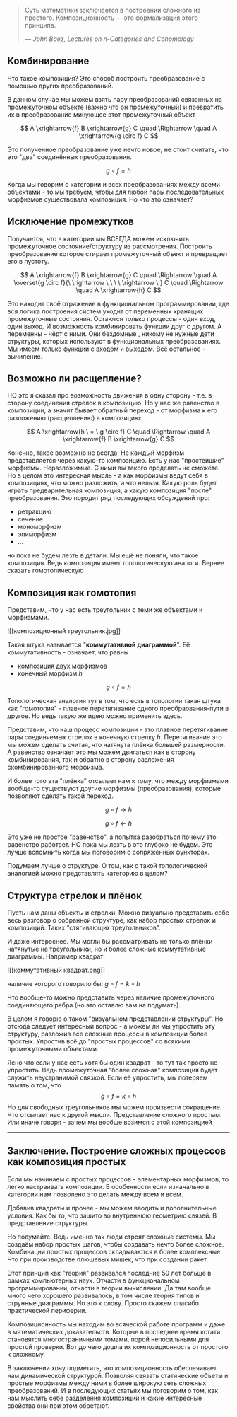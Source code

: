 

> Суть математики заключается в построении сложного из простого. Композиционность — это формализация этого принципа.
> 
> — <cite>John Baez, Lectures on n-Categories and Cohomology</cite>


## Комбинирование 

Что такое композиция? Это способ построить преобразование с помощью других преобразований. 

В данном случае мы можем взять пару преобразований связанных на промежуточном объекте (важно что он промежуточный) и превратить их в преобразование минующее этот промежуточный объект

$$
A \xrightarrow{f} B \xrightarrow{g} C \quad \Rightarrow \quad A \xrightarrow{g \circ f} C
$$

Это полученное преобразование уже нечто новое, не стоит считать, что это "два" соединённых преобразования.

$$
g \circ f = h
$$

Когда мы говорим о категории и всех преобразованиях между всеми объектами - то мы требуем, чтобы для любой пары последовательных морфизмов существовала композиция. Но что это означает?  

## Исключение промежутков

Получается, что в категории мы ВСЕГДА можем исключить промежуточное состояние/структуру из рассмотрения. Построить преобразование которое стирает промежуточный объект и превращает его в пустоту. 

$$
A \xrightarrow{f} B \xrightarrow{g} C \quad \Rightarrow \quad A \overset{g \circ f}{\ \rightarrow \ \ \ \  \rightarrow \ } С \quad \Rightarrow \quad A \xrightarrow{h} C
$$

Это находит своё отражение в функциональном программировании, где вся логика построения систем уходит от переменных хранящих промежуточные состояния. Остаются только процессы - один вход, один выход. И возможность комбинировать функции друг с другом. А переменны - чёрт с ними. Они бездомные , никому не нужные дети структуры, которых используют в функциональных преобразованиях. Мы имеем только функции с входом и выходом. Всё остальное - вычиление.

## Возможно ли расщепление? 

НО это я сказал про возможность движения в одну сторону - т.е. в сторону соединения стрелок в композицию. Но у нас же равенство в композиции, а значит бывает обратный переход - от морфизма к его разложению (расщеплению) в композицию: 

$$
A \xrightarrow{h  \ =  \ g \circ f} C
\quad \Rightarrow \quad 
A \xrightarrow{f} B \xrightarrow{g} C
$$

Конечно, такое возможно не всегда. Не каждый морфизм представляется через какую-то композицию. Есть у нас "простейшие" морфизмы. Неразложимые. С ними вы такого проделать не сможете. Но в целом это интересная мысль - а как морфизмы ведут себя в композициях, что можно разложить, а что нельзя. Какую роль будет играть предварительная композиция, а какую композиция "после" преобразования. Это породит ряд последующих обсуждений про: 
- ретракцию 
- сечение 
- мономорфизм
- эпиморфизм
- ...  

но пока не будем лезть в детали. Мы ещё не поняли, что такое композиция. Ведь композиция имеет топологическую аналоги. Вернее сказать гомотопическую 
## Композиция как гомотопия 

Представим, что у нас есть треугольник с теми же объектами и морфизмами. 

![[композиционный треугольник.jpg]]

Такая штука называется "**коммутативной диаграммой**". Её коммутативность - означает, что равны
- композиция двух морфизмов
- конечный морфизм $h$

$$
g \circ f = h
$$

Топологическая аналогия тут в том, что есть в топологии такая штука как "гомотопия" - плавное перетягивание одного преобраования-пути в другое. Но ведь такую же идею можно применить здесь. 

Представим, что наш процесс композиции - это плавное перетягивание пары соединяемых стрелок в конечную стрелку $h$. Перетягивание это мы можем сделать считая, что натянута плёнка большей размерности. А равенство означает это мы можем двигаться как в сторону комбинирования, так и обратно в сторону разложения скомбинированного морфизма.  

И более того эта "плёнка" отсылает нам к тому, что между морфизмами вообще-то существуют другие морфизмы (преобразования), которые позволяют сделать такой переход. 


$$
g \circ f  \rightarrow  h  
$$

$$
g \circ f  \leftarrow  h  
$$

Это уже не простое "равенство", а попытка разобраться почему это равенство работает. НО пока мы лезть в это глубоко не будем. Это лучше вспомнить когда мы поговорим о сопряжённых функторах.

Подумаем лучше о структуре. О том, как с такой топологической аналогией можно представлять категорию в целом? 

## Структура стрелок и плёнок 

Пусть нам даны объекты и стрелки. Можно визуально представить себе весь разговор о собранной структуре, как набор простых стрелок и композиций. Таких "стягивающих треугольников".  

И даже интереснее. Мы могли бы рассматривать не только плёнки натянутые на треугольники, но и более сложные коммутативные диаграммы. Например квадрат: 

![[коммутативный квадрат.png]]

наличие которого говорило бы:     $g \circ f = k \circ h$

Что вообще-то можно представить через наличие промежуточного соединяющего ребра (но это оставлю вам на подумать). 

В целом я говорю о таком "визуальном представлении структуры". Но отсюда следует интересный вопрос - а можем ли мы упростить эту структуру, разложив все сложные процессы в композиции более простых. Упростив всё до "простых процессов" со всякими промежуточными объектами. 

Ясно что если у нас есть хотя бы один квадрат - то тут так просто не упростить. Ведь промежуточная "более сложная" композиция будет служить неустранимой связкой. Если её упростить, мы потеряем память о том, что
$$g \circ f = k \circ h$$
Но для свободных треугольников мы можем произвести сокращение. Что отсылает нас к другой мысли. Представление сложного простым. Или иначе говоря - зачем мы вообще возимся с этой композицией 

---

## Заключение. Построение сложных процессов как композиция простых 

Если мы начинаем с простых процессов - элементарных морфизмов, то легко настраивать композиции. В особенности если изначально в категории нам позволено это делать между всем и всем.  

Добавив квадраты и прочее - мы можем вводить и дополнительные условия. Как бы то, что зашито во внутреннюю геометрию связей. В представление структуры. 

Но подумайте. Ведь именно так люди строят сложные системы. Мы создаём набор простых шагов, чтобы создавать нечто более сложное. Комбинации простых процессов складываются в более комплексные. Что при производстве плюшевых мишек, что при создании ракет. 

Этот принцип как "теория" развивался последние 50 лет больше в рамках компьютерных наук. Отчасти в функциональном программировании, отчасти в теории вычислении. Да там вообще много чего хорошего развивалось, в том числе теория типов и струнные диаграммы. Но это к слову. Просто скажем спасибо практической периферии. 

Композиционность мы находим во всяческой работе программ и даже в математических доказательств. Которые в последнее время кстати становятся многостраничными томами, порой непосильными для простой проверки. Вот до чего дошла их композиционность от простого к сложному.  

В заключении хочу подметить, что композиционность обеспечивает нам динамической структурой. Позволяя связать статические объеты и простые морфизмы между ними в более широкую сеть сложных преобразований. И в последующих статьях мы поговорим о том, как нам мыслить себе разделения композиций и какие интересные свойства они при этом обретают. 